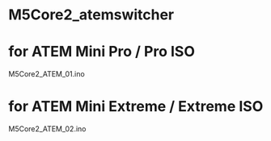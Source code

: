 # M5Core2_atemswitcher

# for ATEM Mini Pro / Pro ISO
M5Core2_ATEM_01.ino

# for ATEM Mini Extreme / Extreme ISO
M5Core2_ATEM_02.ino
